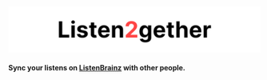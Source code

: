 ![Listen2gether](docs/banner.png)

#### Sync your listens on [ListenBrainz](https://listenbrainz.org) with other people.

